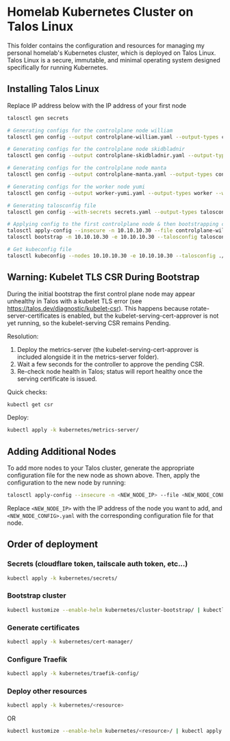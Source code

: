 
# Homelab Kubernetes Cluster on Talos Linux

This folder contains the configuration and resources for managing my personal homelab's Kubernetes cluster, which is deployed on Talos Linux. Talos Linux is a secure, immutable, and minimal operating system designed specifically for running Kubernetes.

## Installing Talos Linux

Replace IP address below with the IP address of your first node

```bash
talosctl gen secrets

# Generating configs for the controlplane node william
talosctl gen config --output controlplane-william.yaml --output-types controlplane --with-secrets secrets.yaml --config-patch @base-config.yaml --config-patch @controlplane-config.yaml --config-patch @william-patch.yaml sectorfive https://10.10.10.30:6443

# Generating configs for the controlplane node skidbladnir
talosctl gen config --output controlplane-skidbladnir.yaml --output-types controlplane --with-secrets secrets.yaml --config-patch @base-config.yaml --config-patch @controlplane-config.yaml --config-patch @skidbladnir-patch.yaml sectorfive https://10.10.10.30:6443

# Generating configs for the controlplane node manta
talosctl gen config --output controlplane-manta.yaml --output-types controlplane --with-secrets secrets.yaml --config-patch @base-config.yaml --config-patch @controlplane-config.yaml --config-patch @manta-patch.yaml sectorfive https://10.10.10.30:6443

# Generating configs for the worker node yumi
talosctl gen config --output worker-yumi.yaml --output-types worker --with-secrets secrets.yaml --config-patch @base-config.yaml --config-patch @yumi-patch.yaml --config-patch @yumi-patch-localstorage.yaml sectorfive https://10.10.10.30:6443

# Generating talosconfig file
talosctl gen config --with-secrets secrets.yaml --output-types talosconfig -o talosconfig sectorfive https://10.10.10.30:6443

# Applying config to the first controlplane node & then bootstrapping cluster
talosctl apply-config --insecure -n 10.10.10.30 --file controlplane-william.yaml
talosctl bootstrap -n 10.10.10.30 -e 10.10.10.30 --talosconfig talosconfig

# Get kubeconfig file
talosctl kubeconfig --nodes 10.10.10.30 -e 10.10.10.30 --talosconfig ./talosconfig
```

## Warning: Kubelet TLS CSR During Bootstrap

During the initial bootstrap the first control plane node may appear unhealthy in Talos with a kubelet TLS error (see https://talos.dev/diagnostic/kubelet-csr). This happens because rotate-server-certificates is enabled, but the kubelet-serving-cert-approver is not yet running, so the kubelet-serving CSR remains Pending.

Resolution:

1. Deploy the metrics-server (the kubelet-serving-cert-approver is included alongside it in the metrics-server folder).
2. Wait a few seconds for the controller to approve the pending CSR.
3. Re-check node health in Talos; status will report healthy once the serving certificate is issued.

Quick checks:
```bash
kubectl get csr
```

Deploy:
```bash
kubectl apply -k kubernetes/metrics-server/
```

## Adding Additional Nodes

To add more nodes to your Talos cluster, generate the appropriate configuration file for the new node as shown above. Then, apply the configuration to the new node by running:

```bash
talosctl apply-config --insecure -n <NEW_NODE_IP> --file <NEW_NODE_CONFIG>.yaml
```

Replace `<NEW_NODE_IP>` with the IP address of the node you want to add, and `<NEW_NODE_CONFIG>.yaml` with the corresponding configuration file for that node.

## Order of deployment

### Secrets (cloudflare token, tailscale auth token, etc...)

```bash
kubectl apply -k kubernetes/secrets/
```

### Bootstrap cluster

```bash
kubectl kustomize --enable-helm kubernetes/cluster-bootstrap/ | kubectl apply -f -
```

### Generate certificates

```bash
kubectl apply -k kubernetes/cert-manager/
```

### Configure Traefik

```bash
kubectl apply -k kubernetes/traefik-config/
```

### Deploy other resources

```bash
kubectl apply -k kubernetes/<resource>
```

OR

```bash
kubectl kustomize --enable-helm kubernetes/<resource>/ | kubectl apply -f -
```
